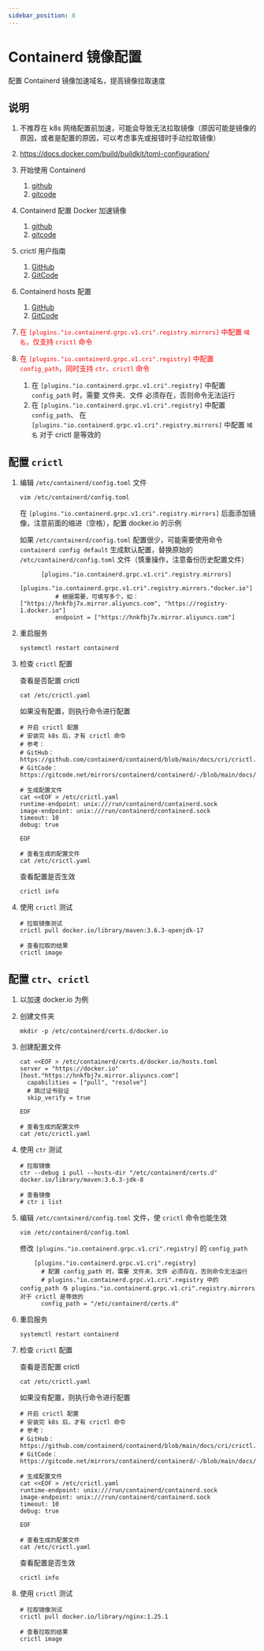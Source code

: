 ```yaml
---
sidebar_position: 8
---
```


# Containerd 镜像配置

配置 Containerd 镜像加速域名，提高镜像拉取速度

## 说明

1. 不推荐在 k8s 网络配置前加速，可能会导致无法拉取镜像（原因可能是镜像的原因，或者是配置的原因，可以考虑事先或报错时手动拉取镜像）
2. https://docs.docker.com/build/buildkit/toml-configuration/
3. 开始使用 Containerd
    1. [github](https://github.com/containerd/containerd/blob/main/docs/getting-started.md)
    2. [gitcode](https://gitcode.net/mirrors/containerd/containerd/-/blob/main/docs/getting-started.md)
4. Containerd 配置 Docker 加速镜像
    1. [github](https://github.com/containerd/containerd/blob/main/docs/cri/registry.md)
    2. [gitcode](https://gitcode.net/mirrors/containerd/containerd/-/blob/main/docs/cri/registry.md)
5. crictl 用户指南
    1. [GitHub](https://github.com/containerd/containerd/blob/main/docs/cri/crictl.md)
    2. [GitCode](https://gitcode.net/mirrors/containerd/containerd/-/blob/main/docs/cri/crictl.md)
6. Containerd hosts 配置
    1. [GitHub](https://github.com/containerd/containerd/blob/main/docs/hosts.md)
    2. [GitCode](https://gitcode.net/mirrors/containerd/containerd/-/blob/main/docs/hosts.md)

7. <font color="red">在 `[plugins."io.containerd.grpc.v1.cri".registry.mirrors]` 中配置 `域名`，仅支持 `crictl`
   命令</font>
8. <font color="red">在 `[plugins."io.containerd.grpc.v1.cri".registry]` 中配置 `config_path`，同时支持 `ctr`、`crictl`
   命令</font>

    1. 在 `[plugins."io.containerd.grpc.v1.cri".registry]` 中配置 `config_path` 时，需要 文件夹、文件 必须存在，否则命令无法运行
    2. 在 `[plugins."io.containerd.grpc.v1.cri".registry]` 中配置 `config_path`、
       在 `[plugins."io.containerd.grpc.v1.cri".registry.mirrors]` 中配置 `域名` 对于 crictl 是等效的

## 配置 `crictl`

1. 编辑 `/etc/containerd/config.toml` 文件

    ```shell
    vim /etc/containerd/config.toml
    ```

   在 `[plugins."io.containerd.grpc.v1.cri".registry.mirrors]` 后面添加镜像，注意前面的缩进（空格），配置 docker.io 的示例

   如果 `/etc/containerd/config.toml` 配置很少，可能需要使用命令 `containerd config default`
   生成默认配置，替换原始的 `/etc/containerd/config.toml` 文件（慎重操作，注意备份历史配置文件）

    ```shell
          [plugins."io.containerd.grpc.v1.cri".registry.mirrors]
            [plugins."io.containerd.grpc.v1.cri".registry.mirrors."docker.io"]
              # 根据需要，可填写多个，如：["https://hnkfbj7x.mirror.aliyuncs.com", "https://registry-1.docker.io"]
              endpoint = ["https://hnkfbj7x.mirror.aliyuncs.com"]
    ```

2. 重启服务

    ```shell
    systemctl restart containerd
    ```

3. 检查 `crictl` 配置

   查看是否配置 crictl
    ```shell
    cat /etc/crictl.yaml
    ```

   如果没有配置，则执行命令进行配置
    ```shell
    # 开启 crictl 配置
    # 安装完 k8s 后，才有 crictl 命令
    # 参考：
    # GitHub：https://github.com/containerd/containerd/blob/main/docs/cri/crictl.md
    # GitCode：https://gitcode.net/mirrors/containerd/containerd/-/blob/main/docs/cri/crictl.md
    
    # 生成配置文件
    cat <<EOF > /etc/crictl.yaml
    runtime-endpoint: unix:///run/containerd/containerd.sock
    image-endpoint: unix:///run/containerd/containerd.sock
    timeout: 10
    debug: true
    
    EOF
    
    # 查看生成的配置文件
    cat /etc/crictl.yaml
    ```

   查看配置是否生效
    ```shell
    crictl info
    ```

4. 使用 `crictl` 测试

    ```shell
    # 拉取镜像测试
    crictl pull docker.io/library/maven:3.6.3-openjdk-17
    
    # 查看拉取的结果
    crictl image
    ```

## 配置 `ctr`、`crictl`

1. 以加速 docker.io 为例

2. 创建文件夹

    ```shell
    mkdir -p /etc/containerd/certs.d/docker.io
    ```

3. 创建配置文件

    ```shell
    cat <<EOF > /etc/containerd/certs.d/docker.io/hosts.toml
    server = "https://docker.io"
    [host."https://hnkfbj7x.mirror.aliyuncs.com"]
      capabilities = ["pull", "resolve"]
      # 跳过证书验证
      skip_verify = true
    
    EOF
    
    # 查看生成的配置文件
    cat /etc/crictl.yaml
    ```

4. 使用 `ctr` 测试

    ```shell
    # 拉取镜像
    ctr --debug i pull --hosts-dir "/etc/containerd/certs.d" docker.io/library/maven:3.6.3-jdk-8
    
    # 查看镜像
    # ctr i list
    ```

5. 编辑 `/etc/containerd/config.toml` 文件，使 `crictl` 命令也能生效

    ```shell
    vim /etc/containerd/config.toml
    ```

   修改 `[plugins."io.containerd.grpc.v1.cri".registry]` 的 `config_path`

    ```shell
        [plugins."io.containerd.grpc.v1.cri".registry]
          # 配置 config_path 时，需要 文件夹、文件 必须存在，否则命令无法运行
          # plugins."io.containerd.grpc.v1.cri".registry 中的 config_path 与 plugins."io.containerd.grpc.v1.cri".registry.mirrors 对于 crictl 是等效的
          config_path = "/etc/containerd/certs.d"
    ```

6. 重启服务

    ```shell
    systemctl restart containerd
    ```

7. 检查 `crictl` 配置

   查看是否配置 crictl
    ```shell
    cat /etc/crictl.yaml
    ```

   如果没有配置，则执行命令进行配置
    ```shell
    # 开启 crictl 配置
    # 安装完 k8s 后，才有 crictl 命令
    # 参考：
    # GitHub：https://github.com/containerd/containerd/blob/main/docs/cri/crictl.md
    # GitCode：https://gitcode.net/mirrors/containerd/containerd/-/blob/main/docs/cri/crictl.md
    
    # 生成配置文件
    cat <<EOF > /etc/crictl.yaml
    runtime-endpoint: unix:///run/containerd/containerd.sock
    image-endpoint: unix:///run/containerd/containerd.sock
    timeout: 10
    debug: true
    
    EOF
    
    # 查看生成的配置文件
    cat /etc/crictl.yaml
    ```

   查看配置是否生效
    ```shell
    crictl info
    ```

8. 使用 `crictl` 测试

    ```shell
    # 拉取镜像测试
    crictl pull docker.io/library/nginx:1.25.1
    
    # 查看拉取的结果
    crictl image
    ```
